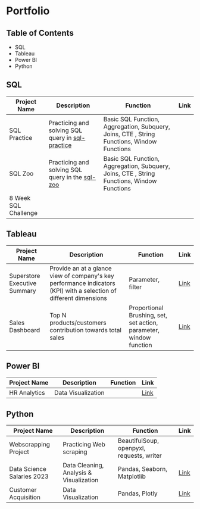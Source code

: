 # Portfolio

## Table of Contents
- SQL
- Tableau
- Power BI
- Python

## SQL
| Project Name | Description | Function | Link |
| --- | --- | --- | ---|
| SQL Practice | Practicing and solving SQL query in [sql-practice](https://www.sql-practice.com/) | Basic SQL Function, Aggregation, Subquery, Joins, CTE , String Functions, Window Functions | |
| SQL Zoo | Practicing and solving SQL query in the [sql-zoo](https://sqlzoo.net/wiki/SQL_Tutorial)| Basic SQL Function, Aggregation, Subquery, Joins, CTE , String Functions, Window Functions | |
| 8 Week SQL Challenge | | |

## Tableau
| Project Name | Description | Function | Link |
| --- | --- | --- | --- |
| Superstore Executive Summary | Provide an at a glance view of company's key performance indicators (KPI) with a selection of different dimensions | Parameter, filter | [Link](https://public.tableau.com/app/profile/chew.wee/viz/book2_16822567045380/ExecutiveSummary)|
| Sales Dashboard | Top N products/customers contribution towards total sales | Proportional Brushing, set, set action, parameter, window function | [Link](https://public.tableau.com/app/profile/chew.wee/viz/SalesDashboard_16823295627850/SalesDashboard)|

## Power BI
| Project Name | Description | Function | Link |
| --- | --- | --- | --- |
| HR Analytics | Data Visualization | | [Link](https://github.com/chewwee/PowerBI/blob/e02bebe0507c0f7f89dab1bb2b32c8d1d32b78d7/HR%20Analytics.pbix)

## Python 
| Project Name | Description | Function | Link |
| --- | --- | --- | ---|
| Webscrapping Project | Practicing Web scraping | BeautifulSoup, openpyxl, requests, writer | |
| Data Science Salaries 2023 | Data Cleaning, Analysis & Visualization |Pandas, Seaborn, Matplotlib |[Link](https://github.com/chewwee/PythonProject/blob/1d7b94bba30135e40979b14ec1b37a60cb6616c1/Data%20Science%20Salaries%202023%20Analysis.ipynb)|
| Customer Acquisition | Data Visualization | Pandas, Plotly |[Link](https://github.com/chewwee/PythonProject/blob/b8c417bf1125d522557ca458a3e8c2837d1b1b70/Customer%20Acquisition%20Analysis.ipynb)|
